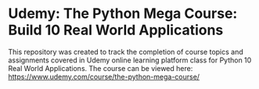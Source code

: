 # Udemy: The Python Mega Course: Build 10 Real World Applications

This repository was created to track the completion of course topics and assignments covered in Udemy online learning platform class for  Python 10 Real World Applications. The course can be viewed here: https://www.udemy.com/course/the-python-mega-course/
